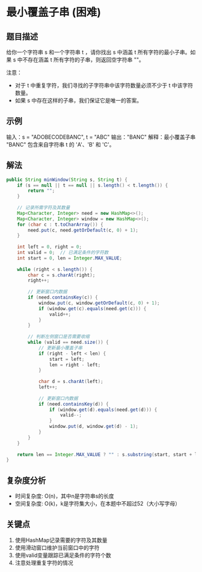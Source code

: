 # 最小覆盖子串 (困难)

## 题目描述
给你一个字符串 s 和一个字符串 t ，请你找出 s 中涵盖 t 所有字符的最小子串。如果 s 中不存在涵盖 t 所有字符的子串，则返回空字符串 ""。

注意：
- 对于 t 中重复字符，我们寻找的子字符串中该字符数量必须不少于 t 中该字符数量。
- 如果 s 中存在这样的子串，我们保证它是唯一的答案。

## 示例
输入：s = "ADOBECODEBANC", t = "ABC"
输出："BANC"
解释：最小覆盖子串 "BANC" 包含来自字符串 t 的 'A'、'B' 和 'C'。

## 解法
```java
public String minWindow(String s, String t) {
    if (s == null || t == null || s.length() < t.length()) {
        return "";
    }
    
    // 记录所需字符及其数量
    Map<Character, Integer> need = new HashMap<>();
    Map<Character, Integer> window = new HashMap<>();
    for (char c : t.toCharArray()) {
        need.put(c, need.getOrDefault(c, 0) + 1);
    }
    
    int left = 0, right = 0;
    int valid = 0;  // 已满足条件的字符数
    int start = 0, len = Integer.MAX_VALUE;
    
    while (right < s.length()) {
        char c = s.charAt(right);
        right++;
        
        // 更新窗口内数据
        if (need.containsKey(c)) {
            window.put(c, window.getOrDefault(c, 0) + 1);
            if (window.get(c).equals(need.get(c))) {
                valid++;
            }
        }
        
        // 判断左侧窗口是否需要收缩
        while (valid == need.size()) {
            // 更新最小覆盖子串
            if (right - left < len) {
                start = left;
                len = right - left;
            }
            
            char d = s.charAt(left);
            left++;
            
            // 更新窗口内数据
            if (need.containsKey(d)) {
                if (window.get(d).equals(need.get(d))) {
                    valid--;
                }
                window.put(d, window.get(d) - 1);
            }
        }
    }
    
    return len == Integer.MAX_VALUE ? "" : s.substring(start, start + len);
}
```

## 复杂度分析
- 时间复杂度: O(n)，其中n是字符串s的长度
- 空间复杂度: O(k)，k是字符集大小，在本题中不超过52（大小写字母）

## 关键点
1. 使用HashMap记录需要的字符及其数量
2. 使用滑动窗口维护当前窗口中的字符
3. 使用valid变量跟踪已满足条件的字符个数
4. 注意处理重复字符的情况
